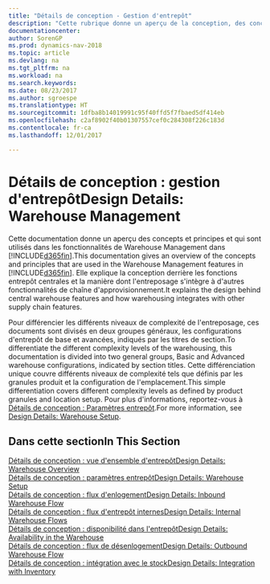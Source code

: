 ```yaml
---
title: "Détails de conception - Gestion d'entrepôt"
description: "Cette rubrique donne un aperçu de la conception, des concepts et des principes associés aux fonctionnalités de gestion d'entrepôt dans [!INCLUDE[d365fin](includes/d365fin_md.md)]."
documentationcenter: 
author: SorenGP
ms.prod: dynamics-nav-2018
ms.topic: article
ms.devlang: na
ms.tgt_pltfrm: na
ms.workload: na
ms.search.keywords: 
ms.date: 08/23/2017
ms.author: sgroespe
ms.translationtype: HT
ms.sourcegitcommit: 1dfba8b14019991c95f40ffd5f7fbaed5df414eb
ms.openlocfilehash: c2af8902f40b01307557cef0c284308f226c183d
ms.contentlocale: fr-ca
ms.lasthandoff: 12/01/2017

---
```

# <a name="design-details-warehouse-management"></a><span data-ttu-id="9e725-103">Détails de conception : gestion d'entrepôt</span><span class="sxs-lookup"><span data-stu-id="9e725-103">Design Details: Warehouse Management</span></span>
<span data-ttu-id="9e725-104">Cette documentation donne un aperçu des concepts et principes et qui sont utilisés dans les fonctionnalités de Warehouse Management dans [!INCLUDE[d365fin](includes/d365fin_md.md)].</span><span class="sxs-lookup"><span data-stu-id="9e725-104">This documentation gives an overview of the concepts and principles that are used in the Warehouse Management features in [!INCLUDE[d365fin](includes/d365fin_md.md)].</span></span> <span data-ttu-id="9e725-105">Elle explique la conception derrière les fonctions entrepôt centrales et la manière dont l'entreposage s'intègre à d'autres fonctionnalités de chaîne d'approvisionnement.</span><span class="sxs-lookup"><span data-stu-id="9e725-105">It explains the design behind central warehouse features and how warehousing integrates with other supply chain features.</span></span>  

<span data-ttu-id="9e725-106">Pour différencier les différents niveaux de complexité de l'entreposage, ces documents sont divisés en deux groupes généraux, les configurations d'entrepôt de base et avancées, indiqués par les titres de section.</span><span class="sxs-lookup"><span data-stu-id="9e725-106">To differentiate the different complexity levels of the warehousing, this documentation is divided into two general groups, Basic and Advanced warehouse configurations, indicated by section titles.</span></span> <span data-ttu-id="9e725-107">Cette différenciation unique couvre différents niveaux de complexité tels que définis par les granules produit et la configuration de l'emplacement.</span><span class="sxs-lookup"><span data-stu-id="9e725-107">This simple differentiation covers different complexity levels as defined by product granules and location setup.</span></span> <span data-ttu-id="9e725-108">Pour plus d'informations, reportez\-vous à [Détails de conception : Paramètres entrepôt](design-details-warehouse-setup.md).</span><span class="sxs-lookup"><span data-stu-id="9e725-108">For more information, see [Design Details: Warehouse Setup](design-details-warehouse-setup.md).</span></span>  

## <a name="in-this-section"></a><span data-ttu-id="9e725-109">Dans cette section</span><span class="sxs-lookup"><span data-stu-id="9e725-109">In This Section</span></span>  
[<span data-ttu-id="9e725-110">Détails de conception : vue d'ensemble d'entrepôt</span><span class="sxs-lookup"><span data-stu-id="9e725-110">Design Details: Warehouse Overview</span></span>](design-details-warehouse-overview.md)  
[<span data-ttu-id="9e725-111">Détails de conception : paramètres entrepôt</span><span class="sxs-lookup"><span data-stu-id="9e725-111">Design Details: Warehouse Setup</span></span>](design-details-warehouse-setup.md)  
[<span data-ttu-id="9e725-112">Détails de conception : flux d'enlogement</span><span class="sxs-lookup"><span data-stu-id="9e725-112">Design Details: Inbound Warehouse Flow</span></span>](design-details-inbound-warehouse-flow.md)  
[<span data-ttu-id="9e725-113">Détails de conception : flux d'entrepôt internes</span><span class="sxs-lookup"><span data-stu-id="9e725-113">Design Details: Internal Warehouse Flows</span></span>](design-details-internal-warehouse-flows.md)  
[<span data-ttu-id="9e725-114">Détails de conception : disponibilité dans l'entrepôt</span><span class="sxs-lookup"><span data-stu-id="9e725-114">Design Details: Availability in the Warehouse</span></span>](design-details-availability-in-the-warehouse.md)  
[<span data-ttu-id="9e725-115">Détails de conception : flux de désenlogement</span><span class="sxs-lookup"><span data-stu-id="9e725-115">Design Details: Outbound Warehouse Flow</span></span>](design-details-outbound-warehouse-flow.md)  
[<span data-ttu-id="9e725-116">Détails de conception : intégration avec le stock</span><span class="sxs-lookup"><span data-stu-id="9e725-116">Design Details: Integration with Inventory</span></span>](design-details-integration-with-inventory.md)

